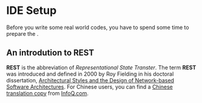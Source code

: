 # IDE Setup

Before you write some real world codes, you have to spend some time to prepare the .

## An introdution to REST

**REST** is the abbreviation of *Representational State Transter*. The term **REST** was introduced and defined in 2000 by Roy Fielding in his doctoral dissertation, [Architectural Styles and
the Design of Network-based Software Architectures](http://www.ics.uci.edu/~fielding/pubs/dissertation/top.htm). For Chinese users, you can find a [Chinese translation copy](http://www.infoq.com/cn/minibooks/dissertation-rest-cn) from [InfoQ.com](http://www.infoq.com).
